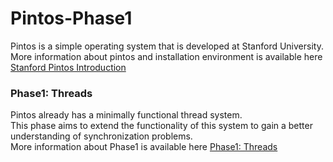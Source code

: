 # Pintos-Phase1
Pintos is a simple operating system that is developed at Stanford University.  
More information about pintos and installation environment is available here [Stanford Pintos Introduction](https://web.stanford.edu/class/cs140/projects/pintos/pintos_1.html#SEC1)  

### Phase1: Threads
Pintos already has a minimally functional thread system.  
This phase aims to extend the functionality of this system to gain a better understanding of synchronization problems.  
More information about Phase1 is available here [Phase1: Threads](https://web.stanford.edu/class/cs140/projects/pintos/pintos_2.html#SEC15)  
 
